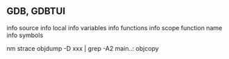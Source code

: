 ## GDB, GDBTUI
info source
info local
info variables
info functions
info scope function name
info symbols


nm
strace
objdump -D xxx | grep -A2 main..:
objcopy

